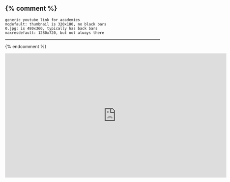 {% comment %}
----------------------------------------------------
    generic youtube link for academies
    mqdefault: thumbnail is 320x180, no black bars
    0.jpg: is 480x360, typically has back bars
    maxresdefault: 1280x720, but not always there
----------------------------------------------------
{% endcomment %}

<!--
<a alt="{{ page.title }}" href="https://www.youtube.com/watch?v={{ page.youtubeid }}" {% if include.target.size > 0 %}target={{target}}{% endif %}><img src="https://img.youtube.com/vi/{{ page.youtubeid }}/mqdefault.jpg" style="border: 1px solid black;"/><br/>Watch on YouTube</a>
-->

<iframe width="720" height="405" src="https://www.youtube.com/embed/{{ page.youtubeid }}bh" frameborder="0" allowfullscreen></iframe>